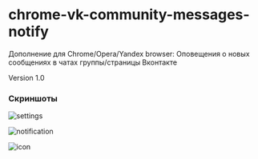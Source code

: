 # chrome-vk-community-messages-notify

Дополнение для Chrome/Opera/Yandex browser: Оповещения о новых сообщениях в чатах группы/страницы Вконтакте

Version 1.0

### Скриншоты

![settings](https://res.cloudinary.com/dxo61viuo/image/upload/v1480773098/chrome/cmn-settings-1.png)

![notification](https://res.cloudinary.com/dxo61viuo/image/upload/v1480773098/chrome/cmn-notify.png)

![icon](https://res.cloudinary.com/dxo61viuo/image/upload/v1480773097/chrome/cmn-icon.png)
